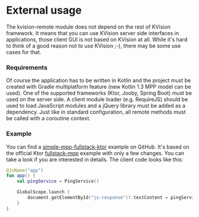 # External usage

The kvision-remote module does not depend on the rest of KVision framework. It means that you can use KVision server side interfaces in applications, those client GUI is not based on KVision at all. While it's hard to think of a good reason not to use KVision ;-\), there may be some use cases for that.

### Requirements

Of course the application has to be written in Kotlin and the project must be created with Gradle multiplatform feature \(new Kotlin 1.3 MPP model can be used\). One of the supported frameworks \(Ktor, Jooby,  Spring Boot\) must be used on the server side. A client module loader \(e.g. RequireJS\) should be used to load JavaScript modules and a jQuery library must be added as a dependency. Just like in standard configuration, all remote methods must be called with a coroutine context.

### Example

You can find a [simple-mpp-fullstack-ktor](https://github.com/rjaros/kvision-examples/tree/master/simple-mpp-fullstack-ktor) example on GitHub. It's based on the official Ktor [fullstack-mpp](https://github.com/ktorio/ktor-samples/tree/master/mpp/fullstack-mpp) example with only a few changes. You can take a look if you are interested in details. The client code looks like this:

```kotlin
@JsName("app")
fun app() {
    val pingService = PingService()

    GlobalScope.launch {
        document.getElementById("js-response")?.textContent = pingService.ping("Hello World from Client!")
    }
}
```

